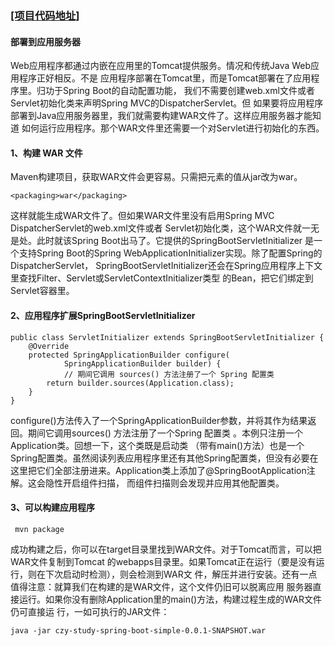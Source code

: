 ### [[项目代码地址]](https://github.com/AndyCZY/czy-study-spring-boot "项目代码地址")
#### 部署到应用服务器

Web应用程序都通过内嵌在应用里的Tomcat提供服务。情况和传统Java Web应用程序正好相反。不是
应用程序部署在Tomcat里，而是Tomcat部署在了应用程序里。归功于Spring Boot的自动配置功能，
我们不需要创建web.xml文件或者Servlet初始化类来声明Spring MVC的DispatcherServlet。但
如果要将应用程序部署到Java应用服务器里，我们就需要构建WAR文件了。这样应用服务器才能知道
如何运行应用程序。那个WAR文件里还需要一个对Servlet进行初始化的东西。


#### 1、构建 WAR 文件
Maven构建项目，获取WAR文件会更容易。只需把<packaging>元素的值从jar改为war。
    
    <packaging>war</packaging>

这样就能生成WAR文件了。但如果WAR文件里没有启用Spring MVC DispatcherServlet的web.xml文件或者
Servlet初始化类，这个WAR文件就一无是处。此时就该Spring Boot出马了。它提供的SpringBootServletInitializer
是一个支持Spring Boot的Spring WebApplicationInitializer实现。除了配置Spring的DispatcherServlet，
SpringBootServletInitializer还会在Spring应用程序上下文里查找Filter、Servlet或ServletContextInitializer类型
的Bean，把它们绑定到Servlet容器里。         

#### 2、应用程序扩展SpringBootServletInitializer

    public class ServletInitializer extends SpringBootServletInitializer {
        @Override
        protected SpringApplicationBuilder configure(
                SpringApplicationBuilder builder) {
                // 期间它调用 sources() 方法注册了一个 Spring 配置类
            return builder.sources(Application.class);
        }
    }
    
configure()方法传入了一个SpringApplicationBuilder参数，并将其作为结果返回。期间它调用sources()
方法注册了一个Spring 配置类 。本例只注册一个Application类。回想一下，这个类既是启动类
（带有main()方法）也是一个Spring配置类。虽然阅读列表应用程序里还有其他Spring配置类，但没有必要在
这里把它们全部注册进来。Application类上添加了@SpringBootApplication注解。这会隐性开启组件扫描，
而组件扫描则会发现并应用其他配置类。


#### 3、可以构建应用程序
     mvn package
     
成功构建之后，你可以在target目录里找到WAR文件。对于Tomcat而言，可以把WAR文件复制到Tomcat
的webapps目录里。如果Tomcat正在运行（要是没有运行，则在下次启动时检测），则会检测到WAR文
件，解压并进行安装。还有一点值得注意：就算我们在构建的是WAR文件，这个文件仍旧可以脱离应用
服务器直接运行。如果你没有删除Application里的main()方法，构建过程生成的WAR文件仍可直接运
行，一如可执行的JAR文件：

    java -jar czy-study-spring-boot-simple-0.0.1-SNAPSHOT.war